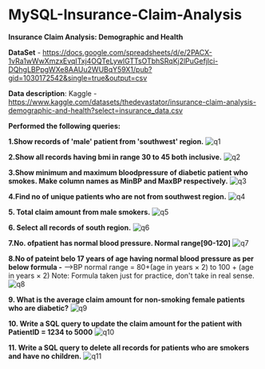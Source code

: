 # MySQL-Insurance-Claim-Analysis
**Insurance Claim Analysis: Demographic and Health**

**DataSet** - https://docs.google.com/spreadsheets/d/e/2PACX-1vRa1wWwXmzxEvqITxj4OQTeLywlGTTsOTbhSRqKj2lPuGefjlci-DQhgLBPpgWXe8AAUu2WUBqY59X1/pub?gid=1030172542&single=true&output=csv

**Data description**: Kaggle - https://www.kaggle.com/datasets/thedevastator/insurance-claim-analysis-demographic-and-health?select=insurance_data.csv

**Performed the following queries:**

**1.Show records of 'male' patient from 'southwest' region.**
![q1](https://github.com/praveen0511/SQL-Insurance-Claim-Analysis/assets/52094094/fd07adbf-79f6-43e5-96fc-7ce2c396c1f8)


**2.Show all records having bmi in range 30 to 45 both inclusive.**
![q2](https://github.com/praveen0511/SQL-Insurance-Claim-Analysis/assets/52094094/83374797-e97a-4760-b07d-a3016ae9701d)


**3.Show minimum and maximum bloodpressure of diabetic patient who smokes. Make column names as MinBP and MaxBP respectively.**
![q3](https://github.com/praveen0511/SQL-Insurance-Claim-Analysis/assets/52094094/ccb268ad-84de-47c1-ba04-e88c056e5ec5)

**4.Find no of unique patients who are not from southwest region.**
![q4](https://github.com/praveen0511/SQL-Insurance-Claim-Analysis/assets/52094094/90d147ab-3a05-4431-8475-76e3b4c42320)

**5. Total claim amount from male smokers.**
![q5](https://github.com/praveen0511/SQL-Insurance-Claim-Analysis/assets/52094094/940a6f1b-7ec4-4c5a-a293-bcd7ff1b5d8c)

**6. Select all records of south region.**
![q6](https://github.com/praveen0511/SQL-Insurance-Claim-Analysis/assets/52094094/ae12eeb0-dde2-44ec-b4be-7cf538810bdc)

**7.No. ofpatient has normal blood pressure. Normal range[90-120]**
![q7](https://github.com/praveen0511/SQL-Insurance-Claim-Analysis/assets/52094094/b4c915bc-7e65-4d4a-a683-5e46e26f0be3)

**8.No of pateint belo 17 years of age having normal blood pressure as per below formula -**
-->BP normal range = 80+(age in years × 2) to 100 + (age in years × 2)
Note: Formula taken just for practice, don't take in real sense.
![q8](https://github.com/praveen0511/SQL-Insurance-Claim-Analysis/assets/52094094/08a53d2b-3606-40da-9116-c8ab042df8d8)

**9. What is the average claim amount for non-smoking female patients who are diabetic?**
![q9](https://github.com/praveen0511/SQL-Insurance-Claim-Analysis/assets/52094094/fd9a200c-5c78-4c23-99e9-20d372fc21a4)

**10. Write a SQL query to update the claim amount for the patient with PatientID = 1234 to 5000**
![q10](https://github.com/praveen0511/SQL-Insurance-Claim-Analysis/assets/52094094/f25e0252-385d-424f-bb8a-e275f716e2e5)

**11. Write a SQL query to delete all records for patients who are smokers and have no children.**
![q11](https://github.com/praveen0511/SQL-Insurance-Claim-Analysis/assets/52094094/a42115cb-7077-4d10-b6c0-507622bf8498)
